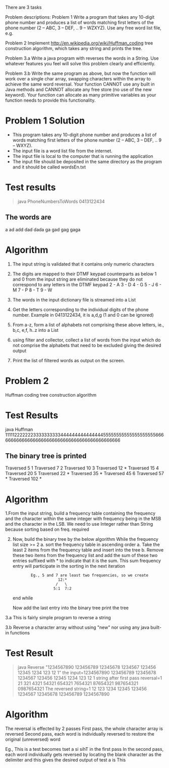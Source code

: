 There are 3 tasks

Problem descriptions:
Problem 1
Write a program that takes any 10-digit phone number and produces a list of words matching first letters of the phone number (2 – ABC, 3 – DEF, .. 9 – WZXYZ). Use any free word list file, e.g.
 
Problem 2
Implement http://en.wikipedia.org/wiki/Huffman_coding tree construction algorithm, which takes any string and prints the tree.

Problem 3.a
Write a java program with reverses the words in a String. Use whatever features you feel will solve this problem clearly and efficiently.  

Problem 3.b
Write the same program as above, but now the function will work over a single char array, swapping characters within the array to achieve the same word reversal. Your function CANNOT use any built in Java methods and CANNOT allocate any free store (no use of the new keyword). Your function can allocate as many primitive variables as your function needs to provide this functionality.


Problem 1 Solution
===================
* This program takes any 10-digit phone number and produces a list of words matching first letters of the phone number (2 – ABC, 3 – DEF, .. 9 – WXYZ). 
 * The input file is a word list file from the internet.
 * The input file is local to the computer that is running the application
 * The input file should be deposited in the same directory as the program   and it should be called wordsEn.txt


Test results
=============
>java PhoneNumbersToWords 0413122434

The words are 
--------------
a
ad
add
dad
dada
ga
gad
gag
gaga


Algorithm
=========
1. The input string is validated that it contains only numeric characters
2. The digits are mapped to their DTMF keypad counterparts as below
	1 and 0 from the input string are eliminated because they do not correspond to any letters in the DTMF keypad
	2	-	A
	3	-	D
	4	- 	G
	5	- 	J
	6	-	M
	7	-	P
	8	-	T
	9	-	W

3. The words in the input dictionary file is streamed into a List
4. Get the letters corresponding to the individual digits of the phone number. Example in 0413122434, it is a,d,g  (1 and 0 can be ignored)
5. From a-z, form a list of alphabets not comprising these above letters, 
	ie., b,c, e,f,  h..z   into a List
6. using filter and collector, collect a list of words from the input which do not comprise the alphabets that need to be excluded giving 	 the desired output	
7. Print the list of filtered words as output on the screen.





Problem 2
==========
Huffman coding tree construction algorithm

Test Results
============

java Huffman 111112222222333333333344444444444444455555555555555555555666666666666666666666666666666666666666666666

The binary tree is printed 
-------------------------- 
 

  Traversed 5 1
  Traversed 7 2
  Traversed 10 3
  Traversed 12 *
  Traversed 15 4
  Traversed 20 5
  Traversed 22 *
  Traversed 35 *
  Traversed 45 6
  Traversed 57 *
  Traversed 102 *


  Algorithm
  =========
  1.From the input string, build a frequency table containing the frequency and the character within the same integer with frequency being in the MSB and the character in the LSB. We need to use Integer rather than String because sorting based on freq. required

  
  2. Now, build the binary tree by the below algorithm
  		While the frequency list size >= 2
  			a. sort the frequency table in ascending order
	  		a. Take the least 2 items from the frequency table and insert into the tree
   			b. Remove these two items from the frequency list and add the sum of these two entries suffixed with * to indicate that it is the sum. This sum frequency entry will participate in the sorting in the next iteration
  
  			     Eg., 5 and 7 are least two frequencies, so we create
  		                     12:*
  		                    /   \
  		                   5:1	7:2

   		end while

  		Now add the last entry into the binary tree
  		print the tree                   


3.a   This is fairly simple program to reverse a string

3.b   Reverse a character array without using "new" nor using any java built-in functions

Test Result
============
>java Reverse "1234567890 123456789 12345678 1234567 123456 12345 1234 123 12 1"
the input=1234567890 123456789 12345678 1234567 123456 12345 1234 123 12 1
string after first pass reversal=1 21 321 4321 54321 654321 7654321 87654321 987654321 0987654321
The reversed string=1 12 123 1234 12345 123456 1234567 12345678 123456789 1234567890  		


Algorithm
==========
The reversal is effected by 2 passes
First pass, the whole character array is reversed
Second pass, each word is individually reversed to restore the original (unreversed) word

Eg.,
This is a test becomes
tset a si sihT 		in the first pass
In the second pass, each word individually gets reversed by locating the blank character as the delimiter and this gives the desired output of
test a is This 